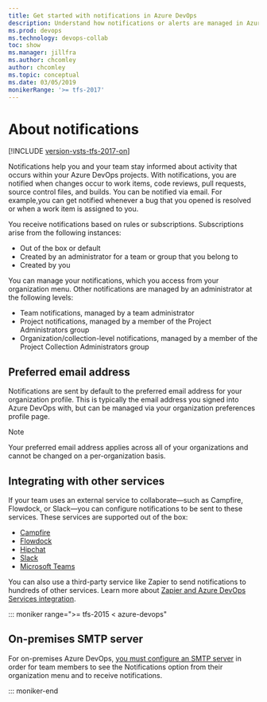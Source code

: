 ```yaml
---
title: Get started with notifications in Azure DevOps
description: Understand how notifications or alerts are managed in Azure DevOps
ms.prod: devops
ms.technology: devops-collab
toc: show
ms.manager: jillfra
ms.author: chcomley
author: chcomley
ms.topic: conceptual
ms.date: 03/05/2019
monikerRange: '>= tfs-2017'
---
```


# About notifications

[!INCLUDE [version-vsts-tfs-2017-on](../boards/_shared/version-vsts-tfs-2017-on.md)]

Notifications help you and your team stay informed about activity that occurs within your Azure DevOps projects. With notifications, you are notified when changes occur to work items, code reviews, pull requests, source control files, and builds. You can be notified via email. For example,you can get notified whenever a bug that you opened is resolved or when a work item is assigned to you.

You receive notifications based on rules or subscriptions. Subscriptions arise from the following instances:

- Out of the box or default
- Created by an administrator for a team or group that you belong to
- Created by you

You can manage your notifications, which you access from your organization menu. Other notifications are managed by an administrator at the following levels:

- Team notifications, managed by a team administrator
- Project notifications, managed by a member of the Project Administrators group
- Organization/collection-level notifications, managed by a member of the Project Collection Administrators group

## Preferred email address

Notifications are sent by default to the preferred email address for your organization profile. This is typically the email address you signed into Azure DevOps with, but can be managed via your organization preferences profile page.

> [!NOTE]
> Your preferred email address applies across all of your organizations and cannot be changed on a per-organization basis.


## Integrating with other services 

If your team uses an external service to collaborate&mdash;such as Campfire, Flowdock, or Slack&mdash;you can configure notifications to be sent to these services. These services are supported out of the box:

- [Campfire](../service-hooks/services/campfire.md?toc=/azure/devops/notifications/toc.json&bc=/azure/devops/notifications/breadcrumb/toc.json) 
- [Flowdock](../service-hooks/services/flowdock.md?toc=/azure/devops/notifications/toc.json&bc=/azure/devops/notifications/breadcrumb/toc.json) 
- [Hipchat](../service-hooks/services/hipchat.md?toc=/azure/devops/notifications/toc.json&bc=/azure/devops/notifications/breadcrumb/toc.json) 
- [Slack](../service-hooks/services/slack.md?toc=/azure/devops/notifications/toc.json&bc=/azure/devops/notifications/breadcrumb/toc.json)  
- [Microsoft Teams](../service-hooks/services/teams.md?toc=/azure/devops/notifications/toc.json&bc=/azure/devops/notifications/breadcrumb/toc.json)

You can also use a third-party service like Zapier to send notifications to hundreds of other services. Learn more about [Zapier and Azure DevOps Services integration](../service-hooks/services/zapier.md).

::: moniker range=">= tfs-2015 < azure-devops"

## On-premises SMTP server
 
For on-premises Azure DevOps, [you must configure an SMTP server](/azure/devops/server/admin/setup-customize-alerts) in order for team members to see the Notifications option from their organization menu and to  receive notifications.

::: moniker-end